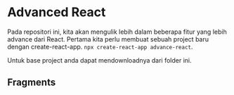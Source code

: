 # Advanced React

Pada repositori ini, kita akan mengulik lebih dalam beberapa fitur yang lebih advance dari React. Pertama kita perlu membuat sebuah project baru dengan create-react-app. `npx create-react-app advance-react`.

Untuk base project anda dapat mendownloadnya dari folder ini.

## Fragments
